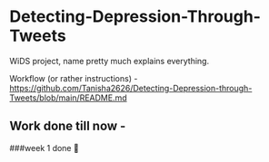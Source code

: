 # Detecting-Depression-Through-Tweets
WiDS project, name pretty much explains everything.

Workflow (or rather instructions) - https://github.com/Tanisha2626/Detecting-Depression-through-Tweets/blob/main/README.md

## Work done till now - 
###week 1 done 🥳
